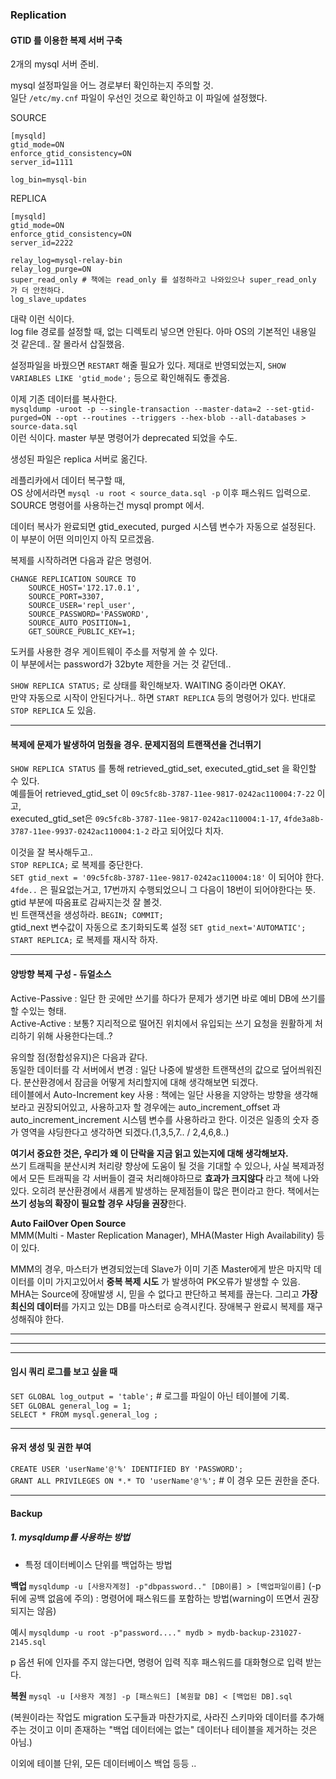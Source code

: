 ### Replication  
#### GTID 를 이용한 복제 서버 구축  

2개의 mysql 서버 준비.

mysql 설정파일을 어느 경로부터 확인하는지 주의할 것.  
일단 `/etc/my.cnf` 파일이 우선인 것으로 확인하고 이 파일에 설정했다. 

SOURCE   
```
[mysqld]
gtid_mode=ON
enforce_gtid_consistency=ON
server_id=1111

log_bin=mysql-bin
```  

REPLICA  
```
[mysqld]
gtid_mode=ON
enforce_gtid_consistency=ON
server_id=2222

relay_log=mysql-relay-bin
relay_log_purge=ON
super_read_only # 책에는 read_only 를 설정하라고 나와있으나 super_read_only 가 더 안전하다.
log_slave_updates
```

대략 이런 식이다.  
log file 경로를 설정할 때, 없는 디렉토리 넣으면 안된다. 아마 OS의 기본적인 내용일 것 같은데.. 잘 몰라서 삽질했음.  

설정파일을 바꿨으면 `RESTART` 해줄 필요가 있다. 
제대로 반영되었는지, `SHOW VARIABLES LIKE 'gtid_mode';` 등으로 확인해줘도 좋겠음.  

이제 기존 데이터를 복사한다.  
`mysqldump -uroot -p --single-transaction --master-data=2 --set-gtid-purged=ON --opt --routines --triggers --hex-blob --all-databases > source-data.sql`  
이런 식이다. master 부분 명령어가 deprecated 되었을 수도.  

생성된 파일은 replica 서버로 옮긴다.  

레플리카에서 데이터 복구할 때,  
OS 상에서라면 `mysql -u root < source_data.sql -p` 이후 패스워드 입력으로.  
SOURCE 명령어를 사용하는건 mysql prompt 에서.  

데이터 복사가 완료되면 gtid_executed, purged 시스템 변수가 자동으로 설정된다. 이 부분이 어떤 의미인지 아직 모르겠음. 

복제를 시작하려면 다음과 같은 명령어.   
```
CHANGE REPLICATION SOURCE TO
	SOURCE_HOST='172.17.0.1',
	SOURCE_PORT=3307,
	SOURCE_USER='repl_user',
	SOURCE_PASSWORD='PASSWORD',
	SOURCE_AUTO_POSITION=1,
	GET_SOURCE_PUBLIC_KEY=1;
```
도커를 사용한 경우 게이트웨이 주소를 저렇게 쓸 수 있다.  
이 부분에서는 password가 32byte 제한을 거는 것 같던데..  

`SHOW REPLICA STATUS;` 로 상태를 확인해보자. WAITING 중이라면 OKAY.  
만약 자동으로 시작이 안된다거나.. 하면 `START REPLICA` 등의 명령어가 있다. 반대로 `STOP REPLICA` 도 있음.  

---  

#### 복제에 문제가 발생하여 멈췄을 경우. 문제지점의 트랜잭션을 건너뛰기  
`SHOW REPLICA STATUS` 를 통해 retrieved_gtid_set, executed_gtid_set 을 확인할 수 있다.  
예를들어 retrieved_gtid_set 이 `09c5fc8b-3787-11ee-9817-0242ac110004:7-22` 이고,  
executed_gtid_set은 `09c5fc8b-3787-11ee-9817-0242ac110004:1-17`,
`4fde3a8b-3787-11ee-9937-0242ac110004:1-2` 라고 되어있다 치자.  

이것을 잘 복사해두고..  
`STOP REPLICA;` 로 복제를 중단한다.  
`SET gtid_next = '09c5fc8b-3787-11ee-9817-0242ac110004:18'` 이 되어야 한다. `4fde..` 은 필요없는거고, 17번까지 수행되었으니 그 다음이 18번이 되어야한다는 뜻. gtid 부분에 따옴표로 감싸지는것 잘 볼것.  
빈 트랜잭션을 생성하라. `BEGIN; COMMIT;`  
gtid_next 변수값이 자동으로 초기화되도록 설정 `SET gtid_next='AUTOMATIC';`
`START REPLICA;` 로 복제를 재시작 하자.  

---  

#### 양방향 복제 구성 - 듀얼소스  
Active-Passive : 일단 한 곳에만 쓰기를 하다가 문제가 생기면 바로 예비 DB에 쓰기를 할 수있는 형태.  
Active-Active : 보통? 지리적으로 떨어진 위치에서 유입되는 쓰기 요청을 원활하게 처리하기 위해 사용한다는데..?  

유의할 점(정합성유지)은 다음과 같다.  
동일한 데이터를 각 서버에서 변경 : 일단 나중에 발생한 트랜잭션의 값으로 덮어씌워진다. 분산환경에서 잠금을 어떻게 처리할지에 대해 생각해보면 되겠다.  
테이블에서 Auto-Increment key 사용 : 책에는 일단 사용을 지양하는 방향을 생각해보라고 권장되어있고, 사용하고자 할 경우에는 auto_increment_offset 과 auto_increment_increment 시스템 변수를 사용하라고 한다. 이것은 일종의 숫자 증가 영역을 샤딩한다고 생각하면 되겠다.(1,3,5,7.. / 2,4,6,8..)  

**여기서 중요한 것은, 우리가 왜 이 단락을 지금 읽고 있는지에 대해 생각해보자.**  
쓰기 트래픽을 분산시켜 처리량 향상에 도움이 될 것을 기대할 수 있으나, 사실 복제과정에서 모든 트래픽을 각 서버들이 결국 처리해야하므로 **효과가 크지않다** 라고 책에 나와있다. 오히려 분산환경에서 새롭게 발생하는 문제점들이 많은 편이라고 한다. 책에서는 **쓰기 성능의 확장이 필요할 경우 샤딩을 권장**한다.  

**Auto FailOver Open Source**  
MMM(Multi - Master Replication Manager), MHA(Master High Availability) 등이 있다.  

MMM의 경우, 마스터가 변경되었는데 Slave가 이미 기존 Master에게 받은 마지막 데이터를 이미 가지고있어서 **중복 복제 시도** 가 발생하여 PK오류가 발생할 수 있음.  
MHA는 Source에 장애발생 시, 믿을 수 없다고 판단하고 복제를 끊는다. 그리고 **가장 최신의 데이터**를 가지고 있는 DB를 마스터로 승격시킨다. 장애복구 완료시 복제를 재구성해줘야 한다.  

---  
---  
---  

#### 임시 쿼리 로그를 보고 싶을 때  
`SET GLOBAL log_output = 'table';` # 로그를 파일이 아닌 테이블에 기록.  
`SET GLOBAL general_log = 1;`  
`SELECT * FROM mysql.general_log ;`  

---  

#### 유저 생성 및 권한 부여  
`CREATE USER 'userName'@'%' IDENTIFIED BY 'PASSWORD';`  
`GRANT ALL PRIVILEGES ON *.* TO 'userName'@'%';` # 이 경우 모든 권한을 준다.  

---  

#### Backup

##### 1. mysqldump를 사용하는 방법

- 특정 데이터베이스 단위를 백업하는 방법

**백업**
`mysqldump -u [사용자계정] -p"dbpassword.." [DB이름] > [백업파일이름]` (-p 뒤에 공백 없음에 주의) : 명령어에 패스워드를 포함하는 방법(warning이 뜨면서 권장되지는 않음)

예시
`mysqldump -u root -p"password...." mydb > mydb-backup-231027-2145.sql`

p 옵션 뒤에 인자를 주지 않는다면, 명령어 입력 직후 패스워드를 대화형으로 입력 받는다.

**복원**
`mysql -u [사용자 계정] -p [패스워드] [복원할 DB] < [백업된 DB].sql`

(복원이라는 작업도 migration 도구들과 마찬가지로, 사라진 스키마와 데이터를 추가해주는 것이고 이미 존재하는 "백업 데이터에는 없는" 데이터나 테이블을 제거하는 것은 아님.)

이외에 테이블 단위, 모든 데이터베이스 백업 등등 ..

